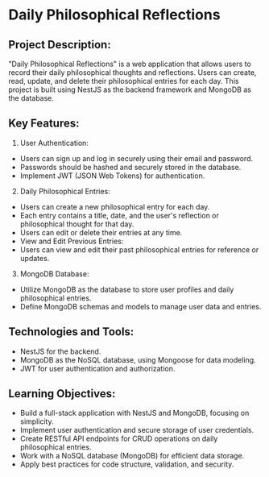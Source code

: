 # Daily Philosophical Reflections

## Project Description:
"Daily Philosophical Reflections" is a web application that allows users to record their daily philosophical thoughts and reflections. Users can create, read, update, and delete their philosophical entries for each day. This project is built using NestJS as the backend framework and MongoDB as the database.

## Key Features:

1. User Authentication:

- Users can sign up and log in securely using their email and password.
- Passwords should be hashed and securely stored in the database.
- Implement JWT (JSON Web Tokens) for authentication.

2. Daily Philosophical Entries:

- Users can create a new philosophical entry for each day.
- Each entry contains a title, date, and the user's reflection or philosophical thought for that day.
- Users can edit or delete their entries at any time.
- View and Edit Previous Entries:
- Users can view and edit their past philosophical entries for reference or updates.

3. MongoDB Database:

- Utilize MongoDB as the database to store user profiles and daily philosophical entries.
- Define MongoDB schemas and models to manage user data and entries.

## Technologies and Tools:

- NestJS for the backend.
- MongoDB as the NoSQL database, using Mongoose for data modeling.
- JWT for user authentication and authorization.

## Learning Objectives:

- Build a full-stack application with NestJS and MongoDB, focusing on simplicity.
- Implement user authentication and secure storage of user credentials.
- Create RESTful API endpoints for CRUD operations on daily philosophical entries.
- Work with a NoSQL database (MongoDB) for efficient data storage.
- Apply best practices for code structure, validation, and security.
